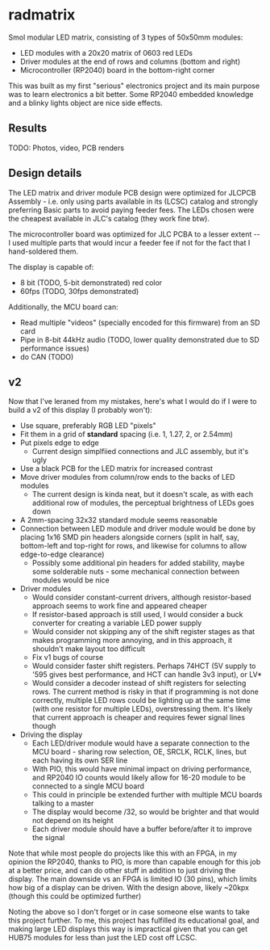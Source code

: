 # radmatrix

Smol modular LED matrix, consisting of 3 types of 50x50mm modules:

- LED modules with a 20x20 matrix of 0603 red LEDs
- Driver modules at the end of rows and columns (bottom and right)
- Microcontroller (RP2040) board in the bottom-right corner

This was built as my first "serious" electronics project and its main purpose was to learn electronics a bit better. Some RP2040 embedded knowledge and a blinky lights object are nice side effects.

## Results

TODO: Photos, video, PCB renders

## Design details

The LED matrix and driver module PCB design were optimized for JLCPCB Assembly - i.e. only using parts available in its (LCSC) catalog and strongly preferring Basic parts to avoid paying feeder fees. The LEDs chosen were the cheapest available in JLC's catalog (they work fine btw).

The microcontroller board was optimized for JLC PCBA to a lesser extent -- I used multiple parts that would incur a feeder fee if not for the fact that I hand-soldered them.

The display is capable of:

- 8 bit (TODO, 5-bit demonstrated) red color
- 60fps (TODO, 30fps demonstrated)

Additionally, the MCU board can:

- Read multiple "videos" (specially encoded for this firmware) from an SD card
- Pipe in 8-bit 44kHz audio (TODO, lower quality demonstrated due to SD performance issues)
- do CAN (TODO)

## v2

Now that I've leraned from my mistakes, here's what I would do if I were to build a v2 of this display (I probably won't):

- Use square, preferably RGB LED "pixels"
- Fit them in a grid of **standard** spacing (i.e. 1, 1.27, 2, or 2.54mm)
- Put pixels edge to edge
  - Current design simplfiied connections and JLC assembly, but it's ugly
- Use a black PCB for the LED matrix for increased contrast
- Move driver modules from column/row ends to the backs of LED modules
  - The current design is kinda neat, but it doesn't scale, as with each additional row of modules, the perceptual brightness of LEDs goes down
- A 2mm-spacing 32x32 standard module seems reasonable
- Connection between LED module and driver module would be done by placing 1x16 SMD pin headers alongside corners (split in half, say, bottom-left and top-right for rows, and likewise for columns to allow edge-to-edge clearance)
  - Possibly some additional pin headers for added stability, maybe some solderable nuts - some mechanical connection between modules would be nice
- Driver modules
  - Would consider constant-current drivers, although resistor-based approach seems to work fine and appeared cheaper
  - If resistor-based approach is still used, I would consider a buck converter for creating a variable LED power supply
  - Would consider not skipping any of the shift register stages as that makes programming more annoying, and in this approach, it shouldn't make layout too difficult
  - Fix v1 bugs of course
  - Would consider faster shift registers. Perhaps 74HCT (5V supply to '595 gives best performance, and HCT can handle 3v3 input), or LV*
  - Would consider a decoder instead of shift registers for selecting rows. The current method is risky in that if programming is not done correctly, multiple LED rows could be lighting up at the same time (with one resistor for multiple LEDs), overstressing them. It's likely that current approach is cheaper and requires fewer signal lines though
- Driving the display
  - Each LED/driver module would have a separate connection to the MCU board - sharing row selection, OE, SRCLK, RCLK, lines, but each having its own SER line
  - With PIO, this would have minimal impact on driving performance, and RP2040 IO counts would likely allow for 16-20 module to be connected to a single MCU board
  - This could in principle be extended further with multiple MCU boards talking to a master
  - The display would become /32, so would be brighter and that would not depend on its height
  - Each driver module should have a buffer before/after it to improve the signal

Note that while most people do projects like this with an FPGA, in my opinion the RP2040, thanks to PIO, is more than capable enough for this job at a better price, and can do other stuff in addition to just driving the display. The main downside vs an FPGA is limited IO (30 pins), which limits how big of a display can be driven. With the design above, likely ~20kpx (though this could be optimized further)

Noting the above so I don't forget or in case someone else wants to take this project further. To me, this project has fulfilled its educational goal, and making large LED displays this way is impractical given that you can get HUB75 modules for less than just the LED cost off LCSC.
